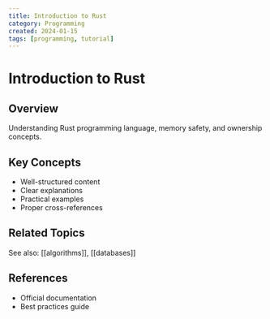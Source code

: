 ```yaml
---
title: Introduction to Rust
category: Programming
created: 2024-01-15
tags: [programming, tutorial]
---
```


# Introduction to Rust

## Overview

Understanding Rust programming language, memory safety, and ownership concepts.

## Key Concepts

- Well-structured content
- Clear explanations
- Practical examples
- Proper cross-references

## Related Topics

See also: [[algorithms]], [[databases]]

## References

- Official documentation
- Best practices guide
